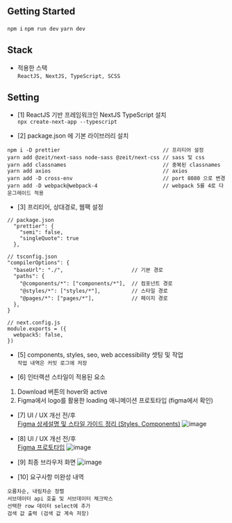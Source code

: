 
## Getting Started

`npm i`
`npm run dev`
`yarn dev`


## Stack

- 적용한 스택  
`ReactJS, NextJS, TypeScript, SCSS`

## Setting

- [1] ReactJS 기반 프레임워크인 NextJS TypeScript 설치  
`npx create-next-app --typescript`

- [2] package.json 에 기본 라이브러리 설치
```
npm i -D prettier                                 // 프리티어 설정
yarn add @zeit/next-sass node-sass @zeit/next-css // sass 및 css
yarn add classnames                               // 중복된 classnames
yarn add axios                                    // axios
yarn add -D cross-env                             // port 8080 으로 변경
yarn add -D webpack@webpack-4                     // webpack 5를 4로 다운그레이드 적용
```

- [3] 프리티어, 상대경로, 웹팩 설정

```
// package.json
  "prettier": {
    "semi": false,
    "singleQuote": true
  },

// tsconfig.json
"compilerOptions": {
  "baseUrl": "./",                      // 기본 경로
  "paths": {
    "@components/*": ["components/*"],  // 컴포넌트 경로
    "@styles/*": ["styles/*"],          // 스타일 경로
    "@pages/*": ["pages/*"],            // 페이지 경로
  },
}

// next.config.js
module.exports = ({
  webpack5: false,
})
```

- [5] components, styles, seo, web accessibility 셋팅 및 작업  
`작업 내역은 커밋 로그에 저장`

- [6] 인터랙션 스타일이 적용된 요소
1. Download 버튼의 hover와 active
2. Figma에서 logo를 활용한 loading 애니메이션 프로토타입 (figma에서 확인)

- [7] UI / UX 개선 전/후  
[Figma 상세설명 및 스타일 가이드 정리 (Styles, Components)](https://www.figma.com/file/kjQt73lTcFIVs9IgYk5UzY/Result-page?node-id=202%3A44)
![image](https://user-images.githubusercontent.com/54713067/133747910-cefdb149-568d-495b-a450-3715c4c5b569.png)

- [8] UI / UX 개선 전/후  
[Figma 프로토타입](https://www.figma.com/proto/kjQt73lTcFIVs9IgYk5UzY/Result-page?node-id=207%3A2179&scaling=contain&page-id=202%3A44&starting-point-node-id=207%3A2179&show-proto-sidebar=1)
![image](https://user-images.githubusercontent.com/54713067/133748035-463b07b7-f1e0-4d61-b6ee-7cc18d5a77a9.png)

- [9] 최종 브라우저 화면
![image](https://user-images.githubusercontent.com/54713067/133747789-66beaed7-a671-4b88-9ef2-df579faf0944.png)

- [10] 요구사항 미완성 내역
```
오름차순, 내림차순 정렬
서브데이터 api 호출 및 서브데이터 체크박스
선택한 row 데이터 select에 추가
검색 값 출력 (검색 값 계속 저장)
```
